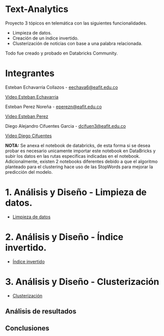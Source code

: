 # Text-Analytics
Proyecto 3 tópicos en telemática con las siguientes funcionalidades.
  - Limpieza de datos.
  - Creación de un índice invertido.
  - Clusterización de noticias con base a una palabra relacionada. 
  
 Todo fue creado y probado en Databricks Community.
 
# Integrantes
  Esteban Echavarría Collazos - eechava6@eafit.edu.co <br> 
  
  [Video Esteban Echavarria](www.youtube.com "Video Esteban Echavarria") <br>
 
  Esteban Perez Noreña - eperezn@eafit.edu.co <br> 
  
  [Video Esteban Perez](www.youtube.com "Video Esteban Perez") <br>
  
  Diego Alejandro Cifuentes Garcia - dcifuen3@eafit.edu.co
  
  [Video Diego Cifuentes](www.youtube.com "Video Diego Cifuentes") <br>
  
**NOTA:**
Se anexa el notebook de databricks, de esta forma si se desea probar es necesario unicamente importar este notebook en DataBricks y subir los datos en las rutas especificas indicadas en el notebook. 
Adicionalmente, existen 2 notebooks diferentes debido a que el algoritmo planteado para el clustering hace uso de las StopWords para mejorar la predicción del modelo.

# 1. Análisis y Diseño - Limpieza de datos.

* [Limpieza de datos](limpieza.md)

# 2. Análisis y Diseño - Índice invertido.

* [Índice invertido](indice.md)

# 3. Análisis y Diseño - Clusterización

* [Clusterización](cluster.md)

## Análisis de resultados

## Conclusiones
